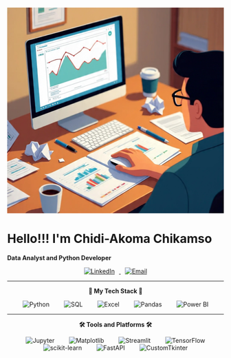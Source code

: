 <!-- Banner / Illustration -->
<p align="center">
  <img src="https://raw.githubusercontent.com/ChikamsoChidi/ChikamsoChidi/main/assets/coding-illustration.jpg" 
       alt="coding illustration" width="600"/>
</p>

# Hello!!! I'm Chidi-Akoma Chikamso 

**Data Analyst and Python Developer**  

<p align="center">
  <a href="https://www.linkedin.com/in/chikamso-chidi-akoma-98b81a233">
    <img src="https://w7.pngwing.com/pngs/887/616/png-transparent-linkedin-icon-linkedin-text-rectangle-logo-thumbnail.png" alt="LinkedIn" style="height:30px; margin: 0 10px;" />
  </a>
  <a href="chikamsochidiakoma@gmail.com">
    <img src="https://freepngimg.com/save/66514-computer-icons-downloaded-vector-email-gmail/768x768" alt="Email" style="height:30px; margin: 0 10px;" />
  </a>
</p>

---

<p align="center">
  <strong>🚀 My Tech Stack 🚀</strong>
</p>

<p align="center">
  <img src="https://cdn4.iconfinder.com/data/icons/logos-and-brands/512/267_Python_logo-512.png" alt="Python" height="40" style="margin: 0 15px;">
  <img src="https://cdn-icons-png.flaticon.com/512/29/29165.png" alt="SQL" height="40" style="margin: 0 15px;">
  <img src="https://upload.wikimedia.org/wikipedia/commons/7/7f/Microsoft_Office_Excel_%282019–present%29.svg" alt="Excel" height="40" style="margin: 0 15px;">
  <img src="https://upload.wikimedia.org/wikipedia/commons/e/ed/Pandas_logo.svg" alt="Pandas" height="40" style="margin: 0 15px;">
  <img src="https://upload.wikimedia.org/wikipedia/commons/c/cf/Power_BI_logo_black.svg" alt="Power BI" height="40" style="margin: 0 15px;">
</p>

---

<p align="center">
  <strong>🛠️ Tools and Platforms 🛠️</strong>
</p>

<p align="center">
  <img src="https://upload.wikimedia.org/wikipedia/commons/3/38/Jupyter_logo.svg" alt="Jupyter" height="40" style="margin: 0 15px;">
  <img src="https://matplotlib.org/_static/logo_light.svg" alt="Matplotlib" height="40" style="margin: 0 15px;">
  <img src="https://streamlit.io/images/brand/streamlit-logo-secondary-colormark-darktext.png" alt="Streamlit" height="40" style="margin: 0 15px;">
  <img src="https://upload.wikimedia.org/wikipedia/commons/2/2d/Tensorflow_logo.svg" alt="TensorFlow" height="40" style="margin: 0 15px;">
  <img src="https://upload.wikimedia.org/wikipedia/commons/0/05/Scikit_learn_logo_small.svg" alt="scikit-learn" height="40" style="margin: 0 15px;">
  <img src="https://fastapi.tiangolo.com/img/logo-margin/logo-teal.png" alt="FastAPI" height="40" style="margin: 0 15px;">
  <img src="https://customtkinter.tomschimansky.com/img/logo_dark.png" 
       alt="CustomTkinter" height="40" style="margin: 0 15px;">
</p>

